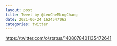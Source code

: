 ```yaml
--- 
layout: post 
title: Tweet by @LeoCheMingChang 
date: 2021-06-24 1624547062 
categories: twitter 
--- 
```

https://twitter.com/o/status/1408078401135472641